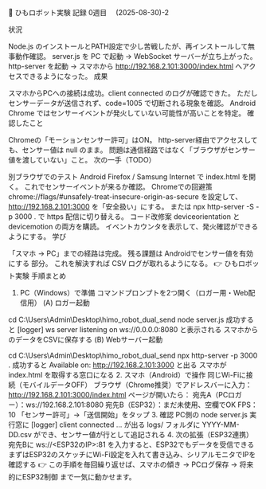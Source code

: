 📝 ひもロボット実験 記録
0週目　 (2025-08-30)-2

状況

Node.js のインストールとPATH設定で少し苦戦したが、再インストールして無事動作確認。
server.js を PC で起動 → WebSocket サーバーが立ち上がった。
http-server を起動 → スマホから http://192.168.2.101:3000/index.html へアクセスできるようになった。
成果

スマホからPCへの接続は成功。client connected のログが確認できた。
ただしセンサーデータが送信されず、code=1005 で切断される現象を確認。
Android Chrome ではセンサーイベントが発火していない可能性が高いことを特定。
確認したこと

Chromeの「モーションセンサー許可」はON。
http-server経由でアクセスしても、センサー値は null のまま。
問題は通信経路ではなく「ブラウザがセンサー値を渡していない」こと。
次の一手（TODO）

別ブラウザでのテスト
Android Firefox / Samsung Internet で index.html を開く。
これでセンサーイベントが来るか確認。
Chromeでの回避策
chrome://flags/#unsafely-treat-insecure-origin-as-secure を設定して、
http://192.168.2.101:3000 を「安全扱い」にする。
または npx http-server -S -p 3000 . で https 配信に切り替える。
コード改修案
deviceorientation と devicemotion の両方を購読。
イベントカウンタを表示して、発火確認ができるようにする。
学び

「スマホ → PC」までの経路は完成。
残る課題は Androidでセンサー値を有効にする 部分。
これを解決すれば CSV ログが取れるようになる。
👉
ひもロボット実験 手順まとめ
1. PC（Windows）で準備
コマンドプロンプトを2つ開く（ロガー用・Web配信用）
(A) ロガー起動

cd C:\Users\Admin\Desktop\himo_robot_dual_send
node server.js
成功すると
[logger] ws server listening on ws://0.0.0.0:8080
と表示される
スマホからのデータをCSVに保存する
(B) Webサーバー起動

cd C:\Users\Admin\Desktop\himo_robot_dual_send
npx http-server -p 3000 .
成功すると
Available on: http://192.168.2.101:3000
と出る
スマホが index.html を取得する窓口になる
2. スマホ（Android）で操作
同じWi-Fiに接続（モバイルデータOFF）
ブラウザ（Chrome推奨）でアドレスバーに入力：
http://192.168.2.101:3000/index.html
ページが開いたら：
宛先A（PCロガー）：ws://192.168.2.101:8080
宛先B（ESP32）：まだ未使用、空欄でOK
FPS：10
「センサー許可」→「送信開始」をタップ
3. 確認
PC側の node server.js 実行窓に [logger] client connected ... が出る
logs/ フォルダに YYYY-MM-DD.csv ができ、センサー値が行として追記される
4. 次の拡張（ESP32連携）
宛先Bに
ws://<ESP32のIP>:81
を入力すると、ESP32でもデータを受信できる
まずはESP32のスケッチにWi-Fi設定を入れて書き込み、シリアルモニタでIPを確認する
👉 この手順を毎回繰り返せば、スマホの傾き → PCログ保存 → 将来的にESP32制御 まで一気に動かせます。
